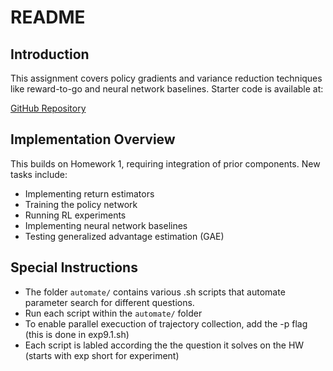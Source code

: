 # README

## Introduction
This assignment covers policy gradients and variance reduction techniques like reward-to-go and neural network baselines. Starter code is available at:

[GitHub Repository](https://github.com/LeCAR-Lab/16831-S24-HW.git)

## Implementation Overview
This builds on Homework 1, requiring integration of prior components. New tasks include:

- Implementing return estimators
- Training the policy network
- Running RL experiments
- Implementing neural network baselines
- Testing generalized advantage estimation (GAE)


## Special Instructions
- The folder `automate/` contains various .sh scripts that automate parameter search for different questions.
- Run each script within the `automate/` folder
- To enable parallel execuction of trajectory collection, add the -p flag (this is done in exp9.1.sh)
- Each script is labled according the the question it solves on the HW (starts with exp short for experiment)



